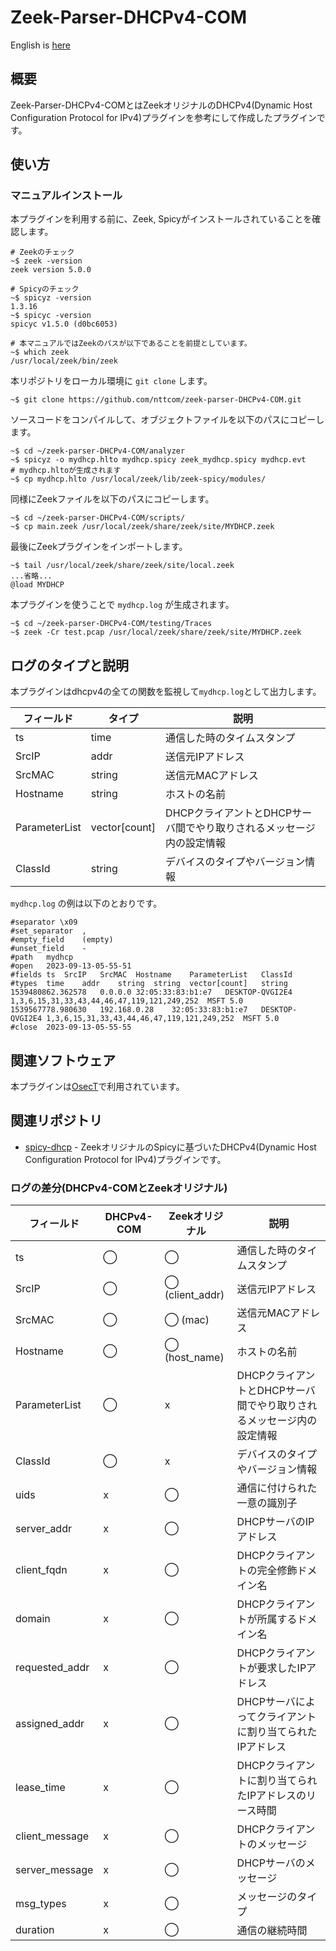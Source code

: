 # Zeek-Parser-DHCPv4-COM

English is [here](https://github.com/nttcom/zeek-parser-DHCPv4-COM/blob/main/README_en.md)

## 概要

Zeek-Parser-DHCPv4-COMとはZeekオリジナルのDHCPv4(Dynamic Host Configuration Protocol for IPv4)プラグインを参考にして作成したプラグインです。

## 使い方

### マニュアルインストール

本プラグインを利用する前に、Zeek, Spicyがインストールされていることを確認します。
```
# Zeekのチェック
~$ zeek -version
zeek version 5.0.0

# Spicyのチェック
~$ spicyz -version
1.3.16
~$ spicyc -version
spicyc v1.5.0 (d0bc6053)

# 本マニュアルではZeekのパスが以下であることを前提としています。
~$ which zeek
/usr/local/zeek/bin/zeek
```

本リポジトリをローカル環境に `git clone` します。
```
~$ git clone https://github.com/nttcom/zeek-parser-DHCPv4-COM.git
```

ソースコードをコンパイルして、オブジェクトファイルを以下のパスにコピーします。
```
~$ cd ~/zeek-parser-DHCPv4-COM/analyzer
~$ spicyz -o mydhcp.hlto mydhcp.spicy zeek_mydhcp.spicy mydhcp.evt
# mydhcp.hltoが生成されます
~$ cp mydhcp.hlto /usr/local/zeek/lib/zeek-spicy/modules/
```

同様にZeekファイルを以下のパスにコピーします。
```
~$ cd ~/zeek-parser-DHCPv4-COM/scripts/
~$ cp main.zeek /usr/local/zeek/share/zeek/site/MYDHCP.zeek
```

最後にZeekプラグインをインポートします。
```
~$ tail /usr/local/zeek/share/zeek/site/local.zeek
...省略...
@load MYDHCP
```

本プラグインを使うことで `mydhcp.log` が生成されます。
```
~$ cd ~/zeek-parser-DHCPv4-COM/testing/Traces
~$ zeek -Cr test.pcap /usr/local/zeek/share/zeek/site/MYDHCP.zeek
```

## ログのタイプと説明
本プラグインはdhcpv4の全ての関数を監視して`mydhcp.log`として出力します。

| フィールド | タイプ | 説明 |
| --- | --- | --- |
| ts | time | 通信した時のタイムスタンプ |
| SrcIP | addr | 送信元IPアドレス |
| SrcMAC | string | 送信元MACアドレス |
| Hostname | string | ホストの名前 |
| ParameterList | vector[count] | DHCPクライアントとDHCPサーバ間でやり取りされるメッセージ内の設定情報 |
| ClassId | string | デバイスのタイプやバージョン情報 |


`mydhcp.log` の例は以下のとおりです。
```
#separator \x09
#set_separator	,
#empty_field	(empty)
#unset_field	-
#path	mydhcp
#open	2023-09-13-05-55-51
#fields	ts	SrcIP	SrcMAC	Hostname	ParameterList	ClassId
#types	time	addr	string	string	vector[count]	string
1539480862.362578	0.0.0.0	32:05:33:83:b1:e7	DESKTOP-QVGI2E4	1,3,6,15,31,33,43,44,46,47,119,121,249,252	MSFT 5.0
1539567778.980630	192.168.0.28	32:05:33:83:b1:e7	DESKTOP-QVGI2E4	1,3,6,15,31,33,43,44,46,47,119,121,249,252	MSFT 5.0
#close	2023-09-13-05-55-55
```

## 関連ソフトウェア

本プラグインは[OsecT](https://github.com/nttcom/OsecT)で利用されています。

## 関連リポジトリ

* [spicy-dhcp](https://github.com/zeek/spicy-dhcp) - ZeekオリジナルのSpicyに基づいたDHCPv4(Dynamic Host Configuration Protocol for IPv4)プラグインです。

### ログの差分(DHCPv4-COMとZeekオリジナル)

| フィールド | DHCPv4-COM | Zeekオリジナル | 説明 |
| --- | --- | --- | --- |
| ts | ◯ | ◯ | 通信した時のタイムスタンプ |
| SrcIP | ◯ |  ◯ (client_addr) | 送信元IPアドレス |
| SrcMAC | ◯ | ◯ (mac) | 送信元MACアドレス |
| Hostname | ◯ | ◯ (host_name) | ホストの名前 |
| ParameterList | ◯ | x | DHCPクライアントとDHCPサーバ間でやり取りされるメッセージ内の設定情報 |
| ClassId | ◯ | x | デバイスのタイプやバージョン情報 |
| uids | x | ◯ | 通信に付けられた一意の識別子 |
| server_addr | x | ◯ | DHCPサーバのIPアドレス |
| client_fqdn | x | ◯ | DHCPクライアントの完全修飾ドメイン名 |
| domain | x | ◯ | DHCPクライアントが所属するドメイン名 |
| requested_addr | x | ◯ | DHCPクライアントが要求したIPアドレス |
| assigned_addr | x | ◯ | DHCPサーバによってクライアントに割り当てられたIPアドレス|
| lease_time | x | ◯ | DHCPクライアントに割り当てられたIPアドレスのリース時間 |
| client_message | x | ◯ | DHCPクライアントのメッセージ |
| server_message | x | ◯ | DHCPサーバのメッセージ |
| msg_types | x | ◯ | メッセージのタイプ |
| duration | x | ◯ | 通信の継続時間 |
